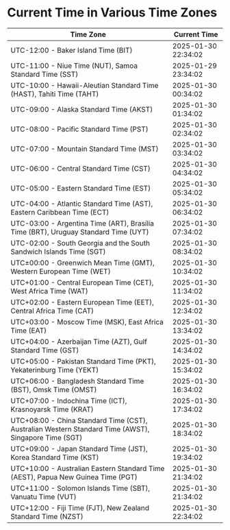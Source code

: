 # Current Time in Various Time Zones

| Time Zone | Current Time |
|-----------|--------------|
| UTC-12:00 - Baker Island Time (BIT) | 2025-01-30 22:34:02 |
| UTC-11:00 - Niue Time (NUT), Samoa Standard Time (SST) | 2025-01-29 23:34:02 |
| UTC-10:00 - Hawaii-Aleutian Standard Time (HAST), Tahiti Time (TAHT) | 2025-01-30 00:34:02 |
| UTC-09:00 - Alaska Standard Time (AKST) | 2025-01-30 01:34:02 |
| UTC-08:00 - Pacific Standard Time (PST) | 2025-01-30 02:34:02 |
| UTC-07:00 - Mountain Standard Time (MST) | 2025-01-30 03:34:02 |
| UTC-06:00 - Central Standard Time (CST) | 2025-01-30 04:34:02 |
| UTC-05:00 - Eastern Standard Time (EST) | 2025-01-30 05:34:02 |
| UTC-04:00 - Atlantic Standard Time (AST), Eastern Caribbean Time (ECT) | 2025-01-30 06:34:02 |
| UTC-03:00 - Argentina Time (ART), Brasília Time (BRT), Uruguay Standard Time (UYT) | 2025-01-30 07:34:02 |
| UTC-02:00 - South Georgia and the South Sandwich Islands Time (SGT) | 2025-01-30 08:34:02 |
| UTC±00:00 - Greenwich Mean Time (GMT), Western European Time (WET) | 2025-01-30 10:34:02 |
| UTC+01:00 - Central European Time (CET), West Africa Time (WAT) | 2025-01-30 11:34:02 |
| UTC+02:00 - Eastern European Time (EET), Central Africa Time (CAT) | 2025-01-30 12:34:02 |
| UTC+03:00 - Moscow Time (MSK), East Africa Time (EAT) | 2025-01-30 13:34:02 |
| UTC+04:00 - Azerbaijan Time (AZT), Gulf Standard Time (GST) | 2025-01-30 14:34:02 |
| UTC+05:00 - Pakistan Standard Time (PKT), Yekaterinburg Time (YEKT) | 2025-01-30 15:34:02 |
| UTC+06:00 - Bangladesh Standard Time (BST), Omsk Time (OMST) | 2025-01-30 16:34:02 |
| UTC+07:00 - Indochina Time (ICT), Krasnoyarsk Time (KRAT) | 2025-01-30 17:34:02 |
| UTC+08:00 - China Standard Time (CST), Australian Western Standard Time (AWST), Singapore Time (SGT) | 2025-01-30 18:34:02 |
| UTC+09:00 - Japan Standard Time (JST), Korea Standard Time (KST) | 2025-01-30 19:34:02 |
| UTC+10:00 - Australian Eastern Standard Time (AEST), Papua New Guinea Time (PGT) | 2025-01-30 21:34:02 |
| UTC+11:00 - Solomon Islands Time (SBT), Vanuatu Time (VUT) | 2025-01-30 21:34:02 |
| UTC+12:00 - Fiji Time (FJT), New Zealand Standard Time (NZST) | 2025-01-30 22:34:02 |
